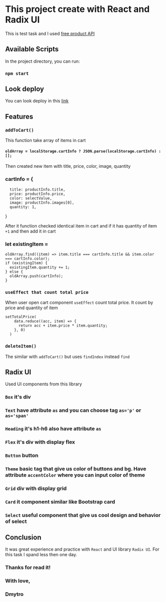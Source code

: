 # This project create with React and Radix UI

This is test task and I used [free product API](https://fakeapi.platzi.com/en/rest/products)

## Available Scripts

In the project directory, you can run:

### `npm start`

## Look deploy

You can look deploy in this [link](https://radixtest.onrender.com)

## Features

### `addToCart()`

This function take array of items in cart

#### `oldArray = localStorage.cartInfo ? JSON.parse(localStorage.cartInfo) : []; `

Then created new item with title, price, color, image, quantity

### cartInfo = {
      title: productInfo.title,
      price: productInfo.price,
      color: selectValue,
      image: productInfo.images[0],
      quantity: 1,
  }

After it function checked identical item in cart and if it has quantity of item `+1` and then add it in cart

### let existingItem = 
    oldArray.find((item) => item.title === cartInfo.title && item.color === cartInfo.color);
    if (existingItem) {
      existingItem.quantity += 1;
    } else {
      oldArray.push(cartInfo);
    }

### `useEffect that count total price`

When user open cart component `useEffect` count total price. It count by price and quantity of item

    setTotalPrice(
        data.reduce((acc, item) => {
          return acc + item.price * item.quantity;
        }, 0)
      )
### `deleteItem()`

The similar with `addToCart()` but uses `findIndex` instead `find`

## Radix UI

Used UI components from this library

### `Box` it's div
### `Text` have attribute `as` and you can choose tag `as='p'` or `as='span'`
### `Heading` it's h1-h6 also have attribute `as`
### `Flex` it's div with display flex
### `Button` button
### `Theme` basic tag that give us color of buttons and bg. Have attribute `accentColor` where you can input color of theme
### `Grid` div with display grid
### `Card` it component similar like Bootstrap card
### `Select` useful component that give us cool design and behavior of select

## Conclusion

It was great experience and practice with `React` and UI library `Radix UI`.
For this task I spand less then one day.

### Thanks for read it!
### With love, 
### Dmytro
